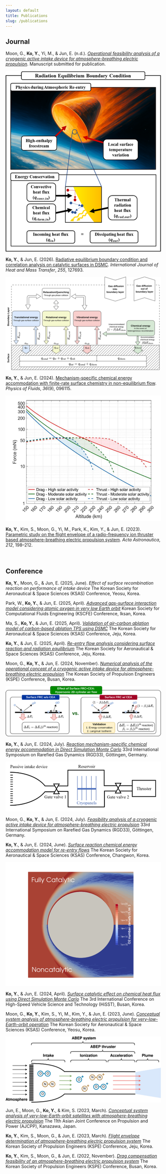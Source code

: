 ```yaml
---
layout: default
title: Publications
slug: /publications
---
```


<h2>Journal</h2>

<div class="pub-container">
<div class="pub-contents">
<p>Moon, G., <b>Ko, Y.</b>, Yi, M., & Jun, E. (n.d.). <i><a href="https://arxiv.org/abs/2503.02021">Operational feasibility analysis of a cryogenic active intake device for atmosphere-breathing electric propulsion</a></i>. Manuscript submitted for publication.</p>
</div>
</div>

<div class="pub-container">
<div class="pub-teaser-image">
<img class="img-shadow" src="./assets/img/teaser/journal3-teaser.png"/>
</div>
<div class="pub-contents">
<p><b>Ko, Y.</b>, & Jun, E. (2026). <a href="https://doi.org/10.1016/j.ijheatmasstransfer.2025.127693">Radiative equilibrium boundary condition and correlation analysis on catalytic surfaces in DSMC</a>. <i>International Journal of Heat and Mass Transfer</i>, <i>255</i>, 127693.</p>
</div>
</div>

<div class="pub-container">
<div class="pub-teaser-image">
<img class="img-shadow" src="./assets/img/teaser/journal2-teaser.png"/>
</div>
<div class="pub-contents">
<p><b>Ko, Y.</b>, & Jun, E. (2024). <a href="https://doi.org/10.1063/5.0222518">Mechanism-specific chemical energy accommodation with finite-rate surface chemistry in non-equilibrium flow</a>. <i>Physics of Fluids</i>, <i>36</i>(9), 096115.</p>
</div>
</div>

<div class="pub-container">
<div class="pub-teaser-image">
<img class="img-shadow" src="./assets/img/teaser/journal1-teaser.jpg"/>
</div>
<div class="pub-contents">
<p><b>Ko, Y.</b>, Kim, S., Moon, G., Yi, M., Park, K., Kim, Y., & Jun, E. (2023). <a href="https://doi.org/10.1016/j.actaastro.2023.07.043">Parametric study on the flight envelope of a radio-frequency ion thruster based atmosphere-breathing electric propulsion system</a>. <i>Acta Astronautica</i>, <i>212</i>, 198–212.</p>
</div>
</div>

<div style="height: 20px"></div>
<h2>Conference</h2>

<div class="pub-container">
<div class="pub-contents">
<p><b>Ko, Y.</b>, Moon, G., & Jun, E. (2025, June). <i>Effect of surface recombination reaction on performance of intake device</i> The Korean Society for Aeronautical & Space Sciences (KSAS) Conference, Yeosu, Korea.</p>
</div>
</div>

<div class="pub-container">
<div class="pub-contents">
<p>Park, W., <b>Ko, Y.</b>, & Jun, E. (2025, April). <i><a href="https://drive.google.com/file/d/1Ajfi1D7RvN-DWJH9th9MHx-pQXM6rixS/view">Advanced gas-surface interaction model considering atomic oxygen in very low Earth orbit</a></i> Korean Society for Computational Fluids Engineering (KSCFE) Conference, Iksan, Korea.</p>
</div>
</div>

<div class="pub-container">
<div class="pub-contents">
<p>Ma, S., <b>Ko, Y.</b>, & Jun, E. (2025, April). <i><a href="https://drive.google.com/file/d/1KgkpswmItraiTXAfle-gTAIj2AGlZaOI/view">Validation of air-carbon ablation model of carbon-based ablation TPS using DSMC</a></i> The Korean Society for Aeronautical & Space Sciences (KSAS) Conference, Jeju, Korea.</p>
</div>
</div>

<div class="pub-container">
<div class="pub-contents">
<p><b>Ko, Y.</b>, & Jun, E. (2025, April). <i><a href="https://drive.google.com/file/d/16nMqZxJsNbHc7M8vQ0Udd_Yw9HlllLdj/view">Re-entry flow analysis considering surface reaction and radiation equilibrium</a></i> The Korean Society for Aeronautical & Space Sciences (KSAS) Conference, Jeju, Korea.</p>
</div>
</div>

<div class="pub-container">
<div class="pub-contents">
<p>Moon, G., <b>Ko, Y.</b>, & Jun, E. (2024, November). <i><a href="https://drive.google.com/file/d/1771oCDEi2zhDovRoQP2N7E7ZVzIccPeZ/view">Numerical analysis of the operational concept of a cryogenic active intake device for atmosphere-breathing electric propulsion</a></i> The Korean Society of Propulsion Engineers (KSPE) Conference, Busan, Korea.</p>
</div>
</div>

<div class="pub-container">
<div class="pub-teaser-image">
<img class="img-shadow" src="./assets/img/teaser/RGD33-teaser.png"/>
</div>
<div class="pub-contents">
<p><b>Ko, Y.</b>, & Jun, E. (2024, July). <i><a href="https://drive.google.com/file/d/1jEPNHO32P2kKjFRkTzep_CwI5aHh5e1I/view">Reaction mechanism-specific chemical energy accommodation in Direct Simulation Monte Carlo</a></i> 33rd International Symposium on Rarefied Gas Dynamics (RGD33), Göttingen, Germany.</p>
</div>
</div>

<div class="pub-container">
<div class="pub-teaser-image">
<img class="img-shadow" src="./assets/img/teaser/RGD33-2-teaser.png"/>
</div>
<div class="pub-contents">
<p>Moon, G., <b>Ko, Y.</b>, & Jun, E. (2024, July). <i><a href="https://drive.google.com/file/d/1ZKwb3Wjf64XzPGrWQ6tiSDgRFFUpKygz/view">Feasibility analysis of a cryogenic active intake device for atmosphere-breathing electric propulsion</a></i> 33rd International Symposium on Rarefied Gas Dynamics (RGD33), Göttingen, Germany.</p>
</div>
</div>

<div class="pub-container">
<div class="pub-contents">
<p><b>Ko, Y.</b>, & Jun, E. (2024, June). <i><a href="https://drive.google.com/file/d/15nOzrCSKlPD0lqTYVGwnDoXWq9h2gea_/view">Surface reaction chemical energy accommodation model for re-entry flows</a></i> The Korean Society for Aeronautical & Space Sciences (KSAS) Conference, Changwon, Korea.</p>
</div>
</div>

<div class="pub-container">
<div class="pub-teaser-image">
<img class="img-shadow" src="./assets/img/teaser/HiSST-teaser.png"/>
</div>
<div class="pub-contents">
<p><b>Ko, Y.</b>, & Jun, E. (2024, April). <i><a href="https://drive.google.com/file/d/1UETzeO1E-pleC8hUkGm9YfVvkFIua7ci/view?usp=drive_link">Surface catalytic effect on chemical heat flux using Direct Simulation Monte Carlo</a></i> The 3rd International Conference on High-Speed Vehicle Science and Technology (HiSST), Busan, Korea.</p>
</div>
</div>

<div class="pub-container">
<div class="pub-contents">
<p>Moon, G., <b>Ko, Y.</b>, Kim, S., Yi, M., Kim, Y., & Jun, E. (2023, June). <i><a href="https://drive.google.com/file/d/1zdSj-06rI9eXchffRc4_c-HalyfeAHZy/view">Conceptual system analysis of atmosphere-breathing electric propulsion for very-low-Earth-orbit operation</a></i> The Korean Society for Aeronautical & Space Sciences (KSAS) Conference, Yeosu, Korea.</p>
</div>
</div>

<div class="pub-container">
<div class="pub-teaser-image">
<img class="img-shadow" src="./assets/img/teaser/AJCPP-teaser.jpg"/>
</div>
<div class="pub-contents">
<p>Jun, E., Moon, G., <b>Ko, Y.</b>, & Kim, S. (2023, March). <i><a href="https://drive.google.com/file/d/1dcTrSRodEYliaUBQuzmWqq9kVE6K1zoe/view">Conceptual system analysis of very-low-Earth-orbit satellites with atmosphere-breathing electric propulsion</a></i> The 11th Asian Joint Conference on Propulsion and Power (AJCPP), Kanazawa, Japan.</p>
</div>
</div>

<div class="pub-container">
<div class="pub-contents">
<p><b>Ko, Y.</b>, Kim, S., Moon, G., & Jun, E. (2023, March). <i><a href="https://drive.google.com/file/d/1sWOzsGBudn0xxMG9frTFUY7DXt5MCeaf/view">Flight envelope determination of atmosphere-breathing electric propulsion system</a></i> The Korean Society of Propulsion Engineers (KSPE) Conference, Jeju, Korea.</p>
</div>
</div>

<div class="pub-container">
<div class="pub-contents">
<p><b>Ko, Y.</b>, Kim, S., Moon, G., & Jun, E. (2022, November). <i><a href="https://drive.google.com/file/d/1n_MhPnNev-CmyQMu5qBY8IuGJmg0P2mw/view">Drag compensation feasibility of an atmosphere-breathing electric propulsion system</a></i> The Korean Society of Propulsion Engineers (KSPE) Conference, Busan, Korea.</p>
</div>
</div>